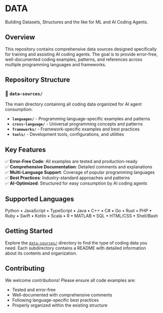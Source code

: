 # DATA
Building Datasets, Structures and the like for ML and AI Coding Agents.

## Overview

This repository contains comprehensive data sources designed specifically for training and assisting AI coding agents. The goal is to provide error-free, well-documented coding examples, patterns, and references across multiple programming languages and frameworks.

## Repository Structure

### 📁 `data-sources/`
The main directory containing all coding data organized for AI agent consumption:

- **`languages/`** - Programming language-specific examples and patterns
- **`cross-language/`** - Universal programming concepts and patterns
- **`frameworks/`** - Framework-specific examples and best practices
- **`tools/`** - Development tools, configurations, and utilities

## Key Features

✅ **Error-Free Code**: All examples are tested and production-ready  
✅ **Comprehensive Documentation**: Detailed comments and explanations  
✅ **Multi-Language Support**: Coverage of popular programming languages  
✅ **Best Practices**: Industry-standard approaches and patterns  
✅ **AI-Optimized**: Structured for easy consumption by AI coding agents  

## Supported Languages

Python • JavaScript • TypeScript • Java • C++ • C# • Go • Rust • PHP • Ruby • Swift • Kotlin • Scala • R • MATLAB • SQL • HTML/CSS • Shell/Bash

## Getting Started

Explore the [`data-sources/`](./data-sources/) directory to find the type of coding data you need. Each subdirectory contains a README with detailed information about its contents and organization.

## Contributing

We welcome contributions! Please ensure all code examples are:
- Tested and error-free
- Well-documented with comprehensive comments
- Following language-specific best practices
- Properly organized within the existing structure
